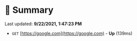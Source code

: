 # 📖 Summary
Last updated: **9/22/2021, 1:47:23 PM**

- `GET` [https://google.com](https://google.com) - **Up** (139ms)
